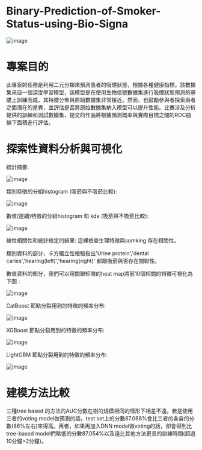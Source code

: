 # Binary-Prediction-of-Smoker-Status-using-Bio-Signa

![image](https://github.com/ilovec8763/Binary-Prediction-of-Smoker-Status-using-Bio-Signa/blob/main/Zwei_zigaretten.jpg)

# 專案目的

此專案的任務是利用二元分類來預測患者的吸煙狀態，根據各種健康指標。該數據集來自一個深度學習模型，該模型是在使用生物信號數據集進行吸煙狀態預測的基礎上訓練而成，其特徵分佈與原始數據集非常接近。然而，也鼓勵參與者探索兩者之間潛在的差異，並評估是否將原始數據集納入模型可以提升性能。比賽涉及分析提供的訓練和測試數據集，提交的作品將根據預測概率與實際目標之間的ROC曲線下面積進行評估。

# 探索性資料分析與可視化
統計摘要:

![image](https://github.com/ilovec8763/Binary-Prediction-of-Smoker-Status-using-Bio-Signa/blob/main/summary_gradient_style.png)

類別特徵的分組histogram (吸菸與不吸菸比較):

![image](https://github.com/ilovec8763/Binary-Prediction-of-Smoker-Status-using-Bio-Signa/blob/main/Histogram%20of%20categorical%20features%20by%20group.png)

數值(連續)特徵的分組histogram 和 kde (吸菸與不吸菸比較):

![image](https://github.com/ilovec8763/Binary-Prediction-of-Smoker-Status-using-Bio-Signa/blob/main/Histogram%20of%20numerical%20features%20by%20group.png)

線性相關性和統計檢定的結果:
這裡檢查生理特徵與somking 存在相關性。

類別資料的部分，卡方獨立性檢驗指出'Urine protein','dental caries','hearing(left)','hearing(right)' 都跟吸菸與否存在關聯性。

數值資料的部分，我們可以用關聯矩陣的heat map將前10個相關的特徵可視化為下圖 :

![image](https://github.com/ilovec8763/Binary-Prediction-of-Smoker-Status-using-Bio-Signa/blob/main/heat_map_smoker.png)

CatBoost 節點分裂用到的特徵的頻率分布: 

![image](https://github.com/ilovec8763/Binary-Prediction-of-Smoker-Status-using-Bio-Signa/blob/main/cbc%20Feature%20Importance.png)

XGBoost 節點分裂用到的特徵的頻率分布: 

![image](https://github.com/ilovec8763/Binary-Prediction-of-Smoker-Status-using-Bio-Signa/blob/main/xgbc%20Feature%20Importance.png)

LightGBM 節點分裂用到的特徵的頻率分布: 

![image](https://github.com/ilovec8763/Binary-Prediction-of-Smoker-Status-using-Bio-Signa/blob/main/lightgbm%20Feature%20Importance.png)

# 建模方法比較
三種tree based 的方法的AUC分數在樹的規模相同的情形下相差不遠。若是使用三者的voting model做預測的話，test set上的分數87.068%會比三者的各自的分數(86%左右)來得高。再者，如果再加入DNN model做voting的話，卻會得到比tree-based model們略低的分數87.054%以及遠比其他方法更長的訓練時間(超過10分鐘>2分鐘)。
